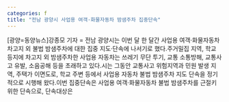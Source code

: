 ```yaml
---
categories: f
title: "전남 광양시 사업용 여객·화물자동차 밤샘주차 집중단속"
---
```

[광양=동양뉴스]강종모 기자 = 전남 광양시는 이번 달 한 달간 사업용 여객·화물자동차 차고지 외 불법 밤샘주차에 대한 집중 지도·단속에 나서기로 했다.주거밀집 지역, 학교 등지에 차고지 외 밤샘주차한 사업용 자동차는 쓰레기 무단 투기, 교통 소통방해, 교통사고 유발, 소음공해 등을 초래하고 있다.시는 그동안 교통사고 위험지역과 민원 발생 지역, 주택가 이면도로, 학교 주변 등에서 사업용 자동차 불법 밤샘주차 지도 단속을 정기적으로 시행해 왔다.이번 집중단속은 사업용 여객·화물자동차 불법 밤샘주차를 근절키 위한 단속으로, 단속대상은